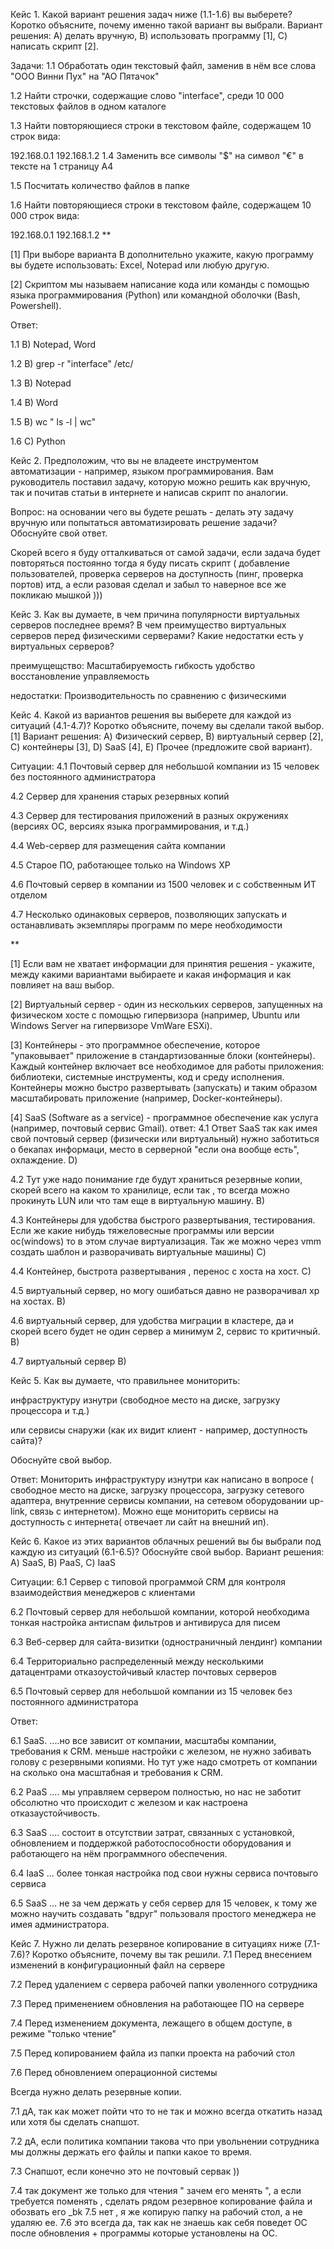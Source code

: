 Кейс 1.
Какой вариант решения задач ниже (1.1-1.6) вы выберете? Коротко объясните, почему именно такой вариант вы выбрали.
Вариант решения:
А) делать вручную, B) использовать программу [1], C) написать скрипт [2].

Задачи:
1.1 Обработать один текстовый файл, заменив в нём все слова "ООО Винни Пух" на "АО Пятачок"

1.2 Найти строчки, содержащие слово "interface", среди 10 000 текстовых файлов в одном каталоге

1.3 Найти повторяющиеся строки в текстовом файле, содержащем 10 строк вида:

192.168.0.1
192.168.1.2
1.4 Заменить все символы "$" на символ "€" в тексте на 1 страницу А4

1.5 Посчитать количество файлов в папке

1.6 Найти повторяющиеся строки в текстовом файле, содержащем 10 000 строк вида:

192.168.0.1
192.168.1.2
**

[1] При выборе варианта В дополнительно укажите, какую программу вы будете использовать: Excel, Notepad или любую другую.

[2] Скриптом мы называем написание кода или команды с помощью языка программирования (Python) или командной оболочки (Bash, Powershell).

Ответ:

1.1 B)   Notepad, Word

1.2 В) grep -r "interface" /etc/

1.3 В) Notepad

1.4 В) Word

1.5 B) wc " ls -l | wc"

1.6 С) Python
 

Кейс 2.
Предположим, что вы не владеете инструментом автоматизации - например, языком программирования. Вам руководитель поставил задачу, которую можно решить как вручную, так и почитав статьи в интернете и написав скрипт по аналогии.

Вопрос: на основании чего вы будете решать - делать эту задачу вручную или попытаться автоматизировать решение задачи? Обоснуйте свой ответ.

Скорей всего я буду отталкиваться от самой задачи, если задача будет повторяться постоянно тогда я буду писать скрипт ( добавление пользователей, проверка серверов на доступность (пинг, проверка портов) итд, а если разовая сделал и забыл то наверное все же покликаю мышкой )))

Кейс 3.
Как вы думаете, в чем причина популярности виртуальных серверов последнее время? В чем преимущество виртуальных серверов перед физическими серверами? Какие недостатки есть у виртуальных серверов?

преимущещство:
Масштабируемость
гибкость
удобство восстановление
управляемость

недостатки:
Производительность по сравнению с физическими



Кейс 4.
Какой из вариантов решения вы выберете для каждой из ситуаций (4.1-4.7)? Коротко объясните, почему вы сделали такой выбор.[1]
Вариант решения:
A) Физический сервер, B) виртуальный сервер [2], C) контейнеры [3], D) SaaS [4], E) Прочее (предложите свой вариант).

Ситуации:
4.1 Почтовый сервер для небольшой компании из 15 человек без постоянного администратора

4.2 Сервер для хранения старых резервных копий

4.3 Сервер для тестирования приложений в разных окружениях (версиях ОС, версиях языка программирования, и т.д.)

4.4 Web-сервер для размещения сайта компании

4.5 Старое ПО, работающее только на Windows XP

4.6 Почтовый сервер в компании из 1500 человек и с собственным ИТ отделом

4.7 Несколько одинаковых серверов, позволяющих запускать и останавливать экземпляры программ по мере необходимости

**

[1] Если вам не хватает информации для принятия решения - укажите, между какими вариантами выбираете и какая информация и как повлияет на ваш выбор.

[2] Виртуальный сервер - один из нескольких серверов, запущенных на физическом хосте с помощью гипервизора (например, Ubuntu или Windows Server на гипервизоре VmWare ESXi).

[3] Контейнеры - это программное обеспечение, которое "упаковывает" приложение в стандартизованные блоки (контейнеры). Каждый контейнер включает все необходимое для работы приложения: библиотеки, системные инструменты, код и среду исполнения. Контейнеры можно быстро развертывать (запускать) и таким образом масштабировать приложение (например, Docker-контейнеры).

[4] SaaS (Software as a service) - программное обеспечение как услуга (например, почтовый сервис Gmail).
ответ:
4.1 Ответ SaaS так как имея свой почтовый сервер (физически или виртуальный) нужно заботиться о бекапах информаци, место в серверной "если она вообще есть", охлаждение. D)

4.2 Тут уже надо понимание где будут храниться резервные копии, скорей всего на каком то хранилице, если так , то всегда можно прокинуть LUN или что там еще в виртуальную машину. B)

4.3 Контейнеры для удобства быстрого развертывания, тестирования. Если же какие нибудь тяжеловесные программы или версии ос(windows) то в этом случае виртуализация. Так же можно через vmm создать шаблон и разворачивать виртуальные машины) C)

4.4 Контейнер, быстрота развертывания , перенос с хоста на хост. C)

4.5 виртуальный сервер, но могу ошибаться давно не разворачивал xp на хостах. B)

4.6 виртуальный сервер, для удобства миграции в кластере, да и скорей всего будет не один сервер а минимум 2, сервис то критичный. B)

4.7 виртуальный сервер B)

Кейс 5.
Как вы думаете, что правильнее мониторить:

инфраструктуру изнутри (свободное место на диске, загрузку процессора и т.д.)

или сервисы снаружи (как их видит клиент - например, доступность сайта)?

Обоснуйте свой выбор.

Ответ:
Мониторить инфраструктуру изнутри как написано в вопросе ( свободное место на диске, загрузку процессора, загрузку сетевого адаптера, внутренние сервисы компании, на сетевом оборудовании up-link, связь с интернетом).
Можно еще мониторить сервисы на доступность с интернета( отвечает ли сайт на внешний ип).

Кейс 6.
Какое из этих вариантов облачных решений вы бы выбрали под каждую из ситуаций (6.1-6.5)? Обоснуйте свой выбор.
Вариант решения:
A) SaaS, B) PaaS, C) IaaS

Ситуации:
6.1 Сервер с типовой программой CRM для контроля взаимодействия менеджеров с клиентами

6.2 Почтовый сервер для небольшой компании, которой необходима тонкая настройка антиспам фильтров и антивируса для писем

6.3 Веб-сервер для сайта-визитки (одностраничный лендинг) компании

6.4 Территориально распределенный между несколькими датацентрами отказоустойчивый кластер почтовых серверов

6.5 Почтовый сервер для небольшой компании из 15 человек без постоянного администратора

Ответ:

6.1  SaaS. ....но все зависит от компании, масштабы компании, требования к CRM. меньше настройки с железом, не нужно забивать голову с резервными копиями. Но тут уже надо смотреть от компании на сколько она масштабная и требования к CRM.

6.2  PaaS  .... мы управляем сервером полностью, но нас не заботит обсолютно что происходит с железом и как настроена отказаустойчивость.

6.3 SaaS   .... состоит в отсутствии затрат, связанных с установкой, обновлением и поддержкой работоспособности оборудования и работающего на нём программного обеспечения.


6.4 IaaS  ... более тонкая настройка под свои нужны сервиса почтовыго сервиса

6.5 SaaS  ... не за чем держать у себя сервер для 15 человек, к тому же можно научить создавать "вдруг" пользоваля простого менеджера не имея администратора.

Кейс 7.
Нужно ли делать резервное копирование в ситуациях ниже (7.1-7.6)? Коротко объясните, почему вы так решили.
7.1 Перед внесением изменений в конфигурационный файл на сервере

7.2 Перед удалением с сервера рабочей папки уволенного сотрудника

7.3 Перед применением обновления на работающее ПО на сервере

7.4 Перед изменением документа, лежащего в общем доступе, в режиме "только чтение"

7.5 Перед копированием файла из папки проекта на рабочий стол

7.6 Перед обновлением операционной системы

Всегда нужно делать резервные копии.

7.1 дА, так как может пойти что то не так и можно всегда откатить назад или хотя бы сделать снапшот.

7.2 дА, если политика компании такова что при увольнении сотрудника мы должны держать его файлы и папки какое то время.

7.3 Снапшот, если конечно это не почтовый сервак ))

7.4 так документ же только для чтения " зачем его менять ", а если требуется поменять , сделать рядом резервное копирование файла и обозвать его _bk
7.5 нет , я же копирую папку на рабочий стол, а не удаляю ее.
7.6 это всегда да, так как не знаешь как себя поведет ОС после обновления + программы которые установлены на ОС.
